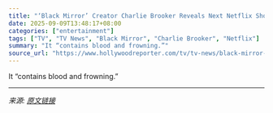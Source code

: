 ```yaml
---
title: "‘Black Mirror’ Creator Charlie Brooker Reveals Next Netflix Show"
date: 2025-09-09T13:48:17+08:00
categories: ["entertainment"]
tags: ["TV", "TV News", "Black Mirror", "Charlie Brooker", "Netflix"]
summary: "It “contains blood and frowning.”"
source_url: "https://www.hollywoodreporter.com/tv/tv-news/black-mirror-creator-charlie-brooker-new-netflix-show-1236365849/"
---
```


It “contains blood and frowning.”

---

*来源: [原文链接](https://www.hollywoodreporter.com/tv/tv-news/black-mirror-creator-charlie-brooker-new-netflix-show-1236365849/)*
